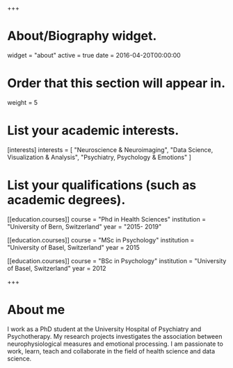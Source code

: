 +++
# About/Biography widget.
widget = "about"
active = true
date = 2016-04-20T00:00:00

# Order that this section will appear in.
weight = 5

# List your academic interests.
[interests]
  interests = [
    "Neuroscience & Neuroimaging", 
    "Data Science, Visualization & Analysis",
    "Psychiatry, Psychology & Emotions"
  ]

# List your qualifications (such as academic degrees).
[[education.courses]]
  course = "Phd in Health Sciences"
  institution = "University of Bern, Switzerland"
  year = "2015- 2019"

[[education.courses]]
  course = "MSc in Psychology"
  institution = "University of Basel, Switzerland"
  year = 2015

[[education.courses]]
  course = "BSc in Psychology"
  institution = "University of Basel, Switzerland"
  year = 2012
 
+++

# About me

I work as a PhD student at the University Hospital of Psychiatry and Psychotherapy. My research projects investigates the association between neurophysiological measures and emotional processing. I am passionate to work, learn, teach and collaborate in the field of health science and data science.



